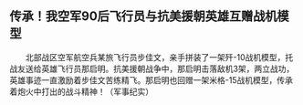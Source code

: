 ## 传承！我空军90后飞行员与抗美援朝英雄互赠战机模型
　　北部战区空军航空兵某旅飞行员步佳文，亲手拼装了一架歼-10战机模型，托战友送给英雄飞行员那启明。抗美援朝战争中，那启明击落敌机3架，两立战功，英雄事迹一直激励着步佳文苦练精飞。那启明也回赠一架米格-15战机模型，传承着炮火中打出的战斗精神！（军事纪实） 

